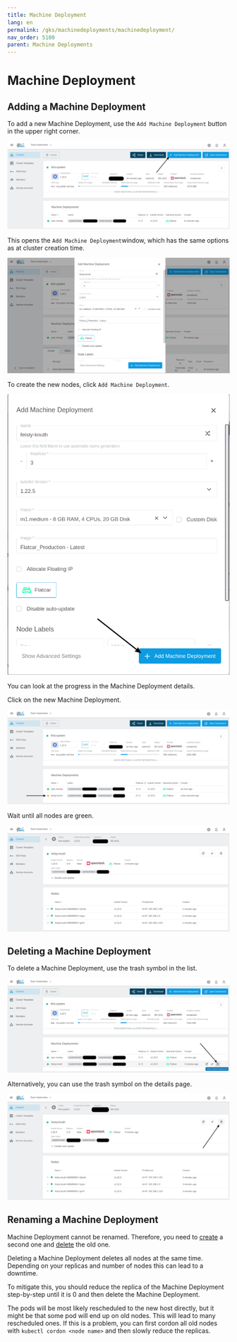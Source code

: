 ```yaml
---
title: Machine Deployment
lang: en
permalink: /gks/machinedeployments/machinedeployment/
nav_order: 5100
parent: Machine Deployments
---
```

# Machine Deployment

## Adding a Machine Deployment

To add a new Machine Deployment, use the `Add Machine Deployment` button in the upper right corner.

![add_machine_deployment](add_machine_deployment.png)

This opens the `Add Machine Deployment`window, which has the same options as at cluster creation time.

![add_dialog](add_dialog.png)

To create the new nodes, click `Add Machine Deployment`.

![add_button](add_button.png)

You can look at the progress in the Machine Deployment details.

Click on the new Machine Deployment.

![machine_deployment_overview](machine_deployment_overview.png)

Wait until all nodes are green.

![machine_deployment_status](machine_deployment_status.png)

## Deleting a Machine Deployment

To delete a Machine Deployment, use the trash symbol in the list.

![delete_from_list](delete_from_list.png)

Alternatively, you can use the trash symbol on the details page.

![delete_from_details](delete_from_details.png)

## Renaming a Machine Deployment

Machine Deployment cannot be renamed. Therefore, you need to [create](#add-machine-deployment) a second one and [delete](#delete-machine-deployment) the old one.

Deleting a Machine Deployment deletes all nodes at the same time. Depending on your replicas and number of nodes this can lead to a downtime.

To mitigate this, you should reduce the replica of the Machine Deployment step-by-step until it is 0 and then delete the Machine Deployment.

The pods will be most likely rescheduled to the new host directly, but it might be that some pod will end up on old nodes. This will lead to many rescheduled ones. If this is a problem, you can first cordon all old nodes with `kubectl cordon <node name>` and then slowly reduce the replicas.
